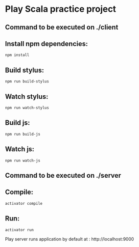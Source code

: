 # Play Scala practice project

## Command to be executed on ./client 

## Install npm dependencies:
```
npm install   
```

## Build stylus:
```
npm run build-stylus
```

## Watch stylus:
```
npm run watch-stylus
```

## Build js:
```
npm run build-js
```

## Watch js:
```
npm run watch-js
```
## Command to be executed on ./server

## Compile:
```
activator compile
```

## Run:
```
activator run 
```
Play server runs application by default at : http://localhost:9000

